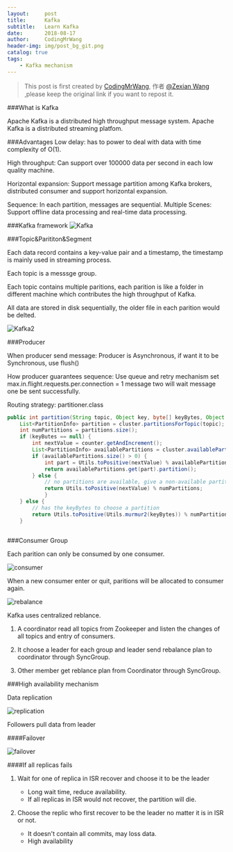 ```yaml
---
layout:     post
title:      Kafka
subtitle:   Learn Kafka
date:       2018-08-17
author:     CodingMrWang
header-img: img/post_bg_git.png
catalog: true
tags:
    - Kafka mechanism
---
```



> This post is first created by [CodingMrWang](http://codingmrwang.github.io), 作者 [@Zexian Wang](http://github.com/codingmrwang) ,please keep the original link if you want to repost it.

###What is Kafka

Apache Kafka is a distributed high throughput message system.
Apache Kafka is a distributed streaming platfom.

###Advantages
Low delay: has to power to deal with data with time complexity of O(1).

High throughput: Can support over 100000 data per second in each low quality machine.

Horizontal expansion: Support message partition among Kafka brokers, distributed consumer and support horizontal expansion.

Sequence: In each partition, messages are sequential.
Multiple Scenes: Support offline data processing and real-time data processing.

###Kafka framework
![Kafka](https://ws3.sinaimg.cn/large/006tNbRwly1fucy8lgps4j310t0iowqz.jpg)

###Topic&Parititon&Segment

Each data record contains a key-value pair and a timestamp, the timestamp is mainly used in streaming process.

Each topic is a messsge group.

Each topic contains multiple paritions, each parition is like a folder in different machine which contributes the high throughput of Kafka.

All data are stored in disk sequentially, the older file in each parition would be delted.



![Kafka2](https://ws2.sinaimg.cn/large/006tNbRwly1fucyaszipsj30j309kdj2.jpg)

###Producer

When producer send message:
Producer is Asynchronous, if want it to be Synchronous, use flush()

How producer guarantees sequence:
Use queue and retry mechanism
set max.in.flight.requests.per.connection = 1
message two will wait message one be sent successfully.

Routing strategy:
partitioner.class

```java
public int partition(String topic, Object key, byte[] keyBytes, Object value, byte[] valueBytes, Cluster cluster) {
	List<PartitionInfo> partition = cluster.partitionsForTopic(topic);
	int numPartitions = partitions.size();
	if (keyButes == null) {
		int nextValue = counter.getAndIncrement();
		List<PartitionInfo> availablePartitions = cluster.availablePartitionsForTopic(topic);
		if (availablePartitions.size() > 0) {
			int part = Utils.toPositive(nextValue) % availablePartitions.size();
			return availablePartitions.get(part).partition();
		} else {
			// no partitions are available, give a non-available partition
			return Utils.toPositive(nextValue) % numPartitions;
			}
	} else {
	    // has the keyBytes to choose a partition
		return Utils.toPositive(Utils.murmur2(keyBytes)) % numPartitions;
	}
	
```

###Consumer Group

Each parition can only be consumed by one consumer.

![consumer](https://ws3.sinaimg.cn/large/006tNbRwly1fucz1kvebtj31110hf1ad.jpg)

When a new consumer enter or quit, paritions will be allocated to consumer again.

![rebalance](https://ws1.sinaimg.cn/large/006tNbRwly1fucz7hpiwwj313n0mgtrj.jpg)

Kafka uses centralized reblance.

1. A coordinator read all topics from Zookeeper and listen the changes of all topics and entry of consumers.

2. It choose a leader for each group and leader send rebalance plan to coordinator through SyncGroup. 

3. Other member get reblance plan from Coordinator through SyncGroup.

###High availability mechanism

Data replication 

![replication](https://ws3.sinaimg.cn/large/006tNbRwly1fuczflmpwmj313h0k6gwm.jpg)

Followers pull data from leader

####Failover

![failover](https://ws1.sinaimg.cn/large/006tNbRwly1fuczqt4b3lj313f0m8153.jpg)

####If all replicas fails

1. Wait for one of replica in ISR recover and choose it to be the leader
	
	* Long wait time, reduce availability.
	* If all replicas in ISR would not recover, the partition will die.
	
2. Choose the replic who first recover to be the leader no matter it is in ISR or not.
	
	* It doesn't contain all commits, may loss data.
	* High  availability
